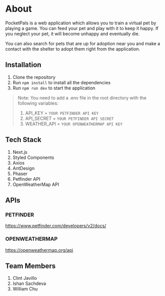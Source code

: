 # About

PocketPals is a web application which allows you to train a virtual pet by playing a game. You can feed your pet and play with it to keep it happy. If you neglect your pet, it will become unhappy and eventually die.

You can also search for pets that are up for adoption near you and make a contact with the shelter to adopt them right from the application.

## Installation

1. Clone the repository
2. Run `npm install` to install all the dependencies
3. Run `npm run dev` to start the application

> Note: You need to add a .env file in the root directory with the following variables:
>
> 1. API_KEY = `YOUR PETFINDER API KEY`
> 2. API_SECRET = `YOUR PETFINDER API SECRET`
> 3. WEATHER_API = `YOUR OPENWEATHERMAP API KEY`

## Tech Stack

1. Next.js
2. Styled Components
3. Axios
4. AntDesign
5. Phaser
6. Petfinder API
7. OpenWeatherMap API

## APIs

### PETFINDER

https://www.petfinder.com/developers/v2/docs/

### OPENWEATHERMAP

https://openweathermap.org/api

## Team Members

1. Clint Javillo
2. Ishan Sachdeva
3. William Chu

